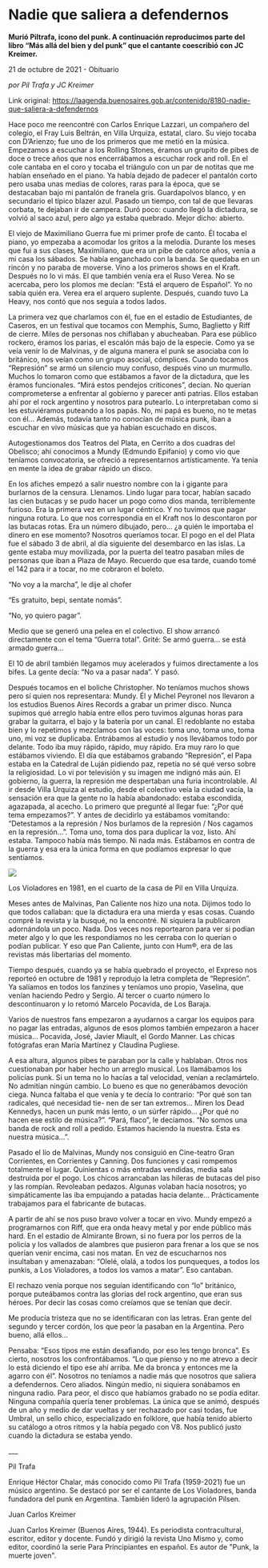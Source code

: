 # Nadie que saliera a defendernos

**Murió Piltrafa, icono del punk. A continuación reproducimos parte del libro “Más allá del bien y del punk” que el cantante coescribió con JC Kreimer.**

21 de octubre de 2021 - Obituario

_por Pil Trafa y JC Kreimer_

Link original: https://laagenda.buenosaires.gob.ar/contenido/8180-nadie-que-saliera-a-defendernos



Hace poco me reencontré con Carlos Enrique Lazzari, un compañero del colegio, el Fray Luis Beltrán, en Villa Urquiza, estatal, claro. Su viejo tocaba con D’Arienzo; fue uno de los primeros que me metió en la música. Empezamos a escuchar a los Rolling Stones, éramos un grupito de pibes de doce o trece años que nos encerrábamos a escuchar rock and roll. En el cole cantaba en el coro y tocaba el triángulo con un par de notitas que me habían enseñado en el piano. Ya había dejado de padecer el pantalón corto pero usaba unas medias de colores, raras para la época, que se destacaban bajo mi pantalón de franela gris. Guardapolvos blanco, y en secundario el típico blazer azul. Pasado un tiempo, con tal de que llevaras corbata, te dejaban ir de campera. Duró poco: cuando llegó la dictadura, se volvió al saco azul, pero algo ya estaba quebrado. Mejor dicho: abierto.




El viejo de Maximiliano Guerra fue mi primer profe de canto. Él tocaba el piano, yo empezaba a acomodar los gritos a la melodía. Durante los meses que fui a sus clases, Maximiliano, que era un pibe de catorce años, venía a mi casa los sábados. Se había enganchado con la banda. Se quedaba en un rincón y no paraba de moverse. Vino a los primeros shows en el Kraft. Después no lo vi más. El que también venía era el Ruso Verea. No se acercaba, pero los plomos me decían: “Está el arquero de Español”. Yo no sabía quién era. Verea era el arquero suplente. Después, cuando tuvo La Heavy, nos contó que nos seguía a todos lados.




La primera vez que charlamos con él, fue en el estadio de Estudiantes, de Caseros, en un festival que tocamos con Memphis, Sumo, Baglietto y Riff de cierre. Miles de personas nos chiflaban y abucheaban. Para ese público rockero, éramos los parias, el escalón más bajo de la especie. Como ya se veía venir lo de Malvinas, y de alguna manera el punk se asociaba con lo británico, nos veían como un grupo asocial, cómplices. Cuando tocamos “Represión” se armó un silencio muy confuso, después vino un murmullo. Muchos lo tomaron como que estábamos a favor de la dictadura, que les éramos funcionales. “Mirá estos pendejos criticones”, decían. No querían comprometerse a enfrentar al gobierno y parecer anti patrias. Ellos estaban ahí por el rock argentino y nosotros para putearlo. Lo interpretaban como si les estuviéramos puteando a los papás. No, mi papá es bueno, no te metas con él... Además, todavía tanto no conocían de música punk, iban a escuchar en vivo músicas que ya habían escuchado en discos.




Autogestionamos dos Teatros del Plata, en Cerrito a dos cuadras del Obelisco; ahí conocimos a Mundy (Edmundo Epifanio) y como vio que teníamos convocatoria, se ofreció a representarnos artísticamente. Ya tenía en mente la idea de grabar rápido un disco.




En los afiches empezó a salir nuestro nombre con la i gigante para burlarnos de la censura. Llenamos. Lindo lugar para tocar, habían sacado las cien butacas y se pudo hacer un pogo como dios manda, terriblemente furioso. Era la primera vez en un lugar céntrico. Y no tuvimos que pagar ninguna rotura. Lo que nos correspondía en el Kraft nos lo descontaron por las butacas rotas. Era un número dibujado, pero... ¿a quién le importaba el dinero en ese momento? Nosotros queríamos tocar. El pogo en el del Plata fue el sábado 3 de abril, al día siguiente del desembarco en las islas. La gente estaba muy movilizada, por la puerta del teatro pasaban miles de personas que iban a Plaza de Mayo. Recuerdo que esa tarde, cuando tomé el 142 para ir a tocar, no me cobraron el boleto.




“No voy a la marcha”, le dije al chofer




“Es gratuito, bepi, sentate nomás”.




“No, yo quiero pagar”.




Medio que se generó una pelea en el colectivo. El show arrancó directamente con el tema “Guerra total”. Grité: Se armó guerra... se está armado guerra...




El 10 de abril también llegamos muy acelerados y fuimos directamente a los bifes. La gente decía: “No va a pasar nada”. Y pasó.




Después tocamos en el boliche Christopher. No teníamos muchos shows pero sí quien nos representara: Mundy. Él y Michel Peyronel nos llevaron a los estudios Buenos Aires Records a grabar un primer disco. Nunca supimos qué arreglo había entre ellos pero tuvimos algunas horas para grabar la guitarra, el bajo y la batería por un canal. El redoblante no estaba bien y lo repetimos y mezclamos con las voces: toma uno, toma uno, toma uno, mi voz se duplicaba. Entrábamos al estudio y nos llevábamos todo por delante. Todo iba muy rápido, rápido, muy rápido. Era muy raro lo que estábamos viviendo. El día que estábamos grabando “Represión”, el Papa estaba en la Catedral de Luján pidiendo paz, repetía no sé qué verso sobre la religiosidad. Lo vi por televisión y su imagen me indignó más aún. El gobierno, la guerra, la represión me despertaban una furia incontrolable. Al ir desde Villa Urquiza al estudio, desde el colectivo veía la ciudad vacía, la sensación era que la gente no la había abandonado: estaba escondida, agazapada, al acecho. Lo primero que pregunté al llegar fue: “¿Por qué tema empezamos?”. Y antes de decidirlo ya estábamos vomitando: “Detestamos a la represión / Nos burlamos de la represión / Nos cagamos en la represión...”. Toma uno, toma dos para duplicar la voz, listo. Ahí estaba. Tampoco había más tiempo. Ni nada más. Estábamos en contra de la guerra y esa era la única forma en que podíamos expresar lo que sentíamos.




![](https://cdn.feater.me/files/images/100019/0fb692be-0a99-447d-ae1f-12b169d83c32.png)




Los Violadores en 1981, en el cuarto de la casa de Pil en Villa Urquiza.




Meses antes de Malvinas, Pan Caliente nos hizo una nota. Dijimos todo lo que todos callaban: que la dictadura era una mierda y esas cosas. Cuando compré la revista y la busqué, no la encontré. Ni siquiera la publicaron adornándola un poco. Nada. Dos veces nos reportearon para ver si podían meter algo y lo que les respondíamos no les cerraba con lo querían o podían publicar. Y eso que Pan Caliente, junto con Hum®, era de las revistas más libertarias del momento.




Tiempo después, cuando ya se había quebrado el proyecto, el Expreso nos reporteó en octubre de 1981 y reprodujo la letra completa de “Represión”. Ya salíamos en todos los fanzines y teníamos uno propio, Vaselina, que venían haciendo Pedro y Sergio. Al tercer o cuarto número lo descontinuaron y lo retomó Marcelo Pocavida, de Los Baraja.




Varios de nuestros fans empezaron a ayudarnos a cargar los equipos para no pagar las entradas, algunos de esos plomos también empezaron a hacer música... Pocavida, José, Javier Miault, el Gordo Manner. Las chicas fotógrafas eran María Martínez y Claudina Pugliese.




A esa altura, algunos pibes te paraban por la calle y hablaban. Otros nos cuestionaban por haber hecho un arreglo musical. Los llamábamos los policías punk. Si un tema no lo hacías a tal velocidad, venían a reclamártelo. No admitían ningún cambio. Lo bueno es que no generábamos devoción ciega. Nunca faltaba el que venía y te decía lo contrario: “Por qué son tan radicales, qué necesidad tie- nen de ser tan extremos... Miren los Dead Kennedys, hacen un punk más lento, o un súrfer rápido... ¿Por qué no hacen ese estilo de música?”. “Pará, flaco”, le decíamos. “No somos una banda de rock and roll a pedido. Estamos haciendo la nuestra. Esta es nuestra música...”.




Pasado el lío de Malvinas, Mundy nos consiguió en Cine-teatro Gran Corrientes, en Corrientes y Canning. Dos funciones y casi rompemos totalmente el lugar. Quinientas o más entradas vendidas, media sala destruida por el pogo. Los chicos arrancaban las hileras de butacas del piso y las rompían. Revoleaban pedazos. Algunas volaban hacia nosotros; yo simpáticamente las iba empujando a patadas hacia delante... Prácticamente trabajamos para el fabricante de butacas.




A partir de ahí se nos puso bravo volver a tocar en vivo. Mundy empezó a programarnos con Riff, que era onda heavy metal y por ende público más hard. En el estadio de Almirante Brown, si no fuera por los perros de la policía y los vallados de alambres que pusieron para frenar a los que se nos querían venir encima, casi nos matan. En vez de escucharnos nos insultaban y amenazaban: “Olelé, olalá, a todos los punqueques, a todos los punkis, a Los Violadores, a todos los vamos a matar”. Eso cantaban.




El rechazo venía porque nos seguían identificando con “lo” británico, porque puteábamos contra las glorias del rock argentino, que eran sus héroes. Por decir las cosas como creíamos que se tenían que decir.




Me producía tristeza que no se identificaran con las letras. Eran gente del segundo y tercer cordón, los que peor la pasaban en la Argentina. Pero bueno, allá ellos...




Pensaba: “Esos tipos me están desafiando, por eso les tengo bronca”. Es cierto, nosotros los confrontábamos. “Lo que pienso y no me atrevo a decir lo está diciendo el tipo ese ahí arriba. Me da bronca y entonces me la agarro con él”. Nosotros no teníamos a nadie más que nosotros que saliera a defendernos. Cero aliados. Ningún medio, ni siquiera sonábamos en ninguna radio. Para peor, el disco que habíamos grabado no se podía editar. Ninguna compañía quería tener problemas. La única que se animó, después de un año y medio de dar vueltas y ser rechazado por casi todas, fue Umbral, un sello chico, especializado en folklore, que había tenido abierto su catálogo a otros ritmos y la había pegado con V8. Nos publicó justo cuando la dictadura se estaba yendo.




\_\_\_




Pil Trafa




Enrique Héctor Chalar, más conocido como Pil Trafa (1959-2021) fue un músico argentino. Se destacó por ser el cantante de Los Violadores, banda fundadora del punk en Argentina. También lideró la agrupación Pilsen.




Juan Carlos Kreimer




Juan Carlos Kreimer (Buenos Aires, 1944). Es periodista contracultural, escritor, editor y docente. Fundó y dirigió la revista Uno Mismo y, como editor, coordinó la serie Para Principiantes en español. Es autor de "Punk, la muerte joven".



